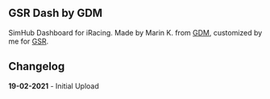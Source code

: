 ## GSR Dash by GDM
SimHub Dashboard for iRacing.
Made by Marin K. from [GDM](http://glowingdiscmotorsport.de/), customized by me for [GSR](https://www.germansimracing.de).



Changelog
------
**19-02-2021** - Initial Upload
